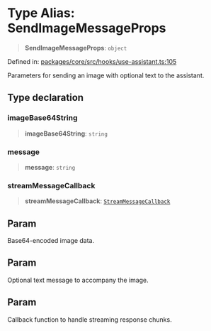 # Type Alias: SendImageMessageProps

> **SendImageMessageProps**: `object`

Defined in: [packages/core/src/hooks/use-assistant.ts:105](https://github.com/GeoDaCenter/openassistant/blob/2cb8f20a901f3385efeb40778248119c5e49db78/packages/core/src/hooks/use-assistant.ts#L105)

Parameters for sending an image with optional text to the assistant.

## Type declaration

### imageBase64String

> **imageBase64String**: `string`

### message

> **message**: `string`

### streamMessageCallback

> **streamMessageCallback**: [`StreamMessageCallback`](StreamMessageCallback.md)

## Param

Base64-encoded image data.

## Param

Optional text message to accompany the image.

## Param

Callback function to handle streaming response chunks.
